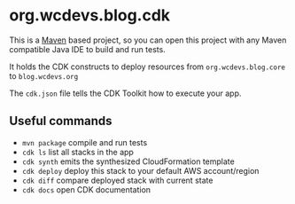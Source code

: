 # org.wcdevs.blog.cdk

This is a [Maven](https://maven.apache.org/) based project, so you can open this project with any Maven compatible Java
IDE to build and run tests.

It holds the CDK constructs to deploy resources from `org.wcdevs.blog.core` to `blog.wcdevs.org`

The `cdk.json` file tells the CDK Toolkit how to execute your app.

## Useful commands

* `mvn package`     compile and run tests
* `cdk ls`          list all stacks in the app
* `cdk synth`       emits the synthesized CloudFormation template
* `cdk deploy`      deploy this stack to your default AWS account/region
* `cdk diff`        compare deployed stack with current state
* `cdk docs`        open CDK documentation
